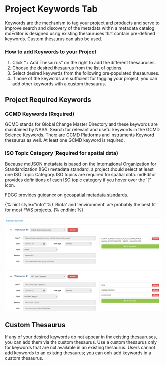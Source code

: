 # Project Keywords Tab

Keywords are the mechanism to tag your project and products and serve to improve search and discovery of the metadata within a metadata catalog.  mdEditor is designed using existing thesauruses that contain pre-defined keywords.  Custom thesaurus can also be used.&#x20;

### How to add Keywords to your Project

1. Click “+ Add Thesaurus” on the right to add the different thesauruses.
2. Choose the desired thesaurus from the list of options.
3. Select desired keywords from the following pre-populated thesauruses.
4. If none of the keywords are sufficient for tagging your project, you can add other keywords with a custom thesaurus.

## Project Required Keywords

### GCMD Keywords (Required)

GCMD stands for Global Change Master Directory and these keywords are maintained by NASA. Search for relevant and useful keywords in the GCMD Science Keywords. There are GCMD Platforms and Instruments Keyword thesaurus as well.  At least one GCMD keyword is required.

### ISO Topic Category (Required for spatial data)

Because mdJSON metadata is based on the International Organization for Standardization (ISO) metadata standard, a project should select at least one ISO Topic Category.  ISO topics are required for spatial data.  mdEditor provides definitions of each ISO topic category if you hover over the '?' icon. &#x20;

FDGC provides guidance on [geospatial metadata standards](https://www.fgdc.gov/metadata/geospatial-metadata-standards).

{% hint style="info" %}
'Biota' and 'environment' are probably the best fit for most FWS projects.
{% endhint %}

![Example GCMD Science keywords and ISO topic keywords entry](<../.gitbook/assets/image (57).png>)

## Custom Thesaurus

If any of your desired keywords do not appear in the existing thesauruses, you can add them via the custom thesaurus. Use a custom thesaurus only for keywords that are not available in an existing thesaurus.  Users cannot add keywords to an existing thesaurus; you can only add keywords in a custom thesaurus.&#x20;
